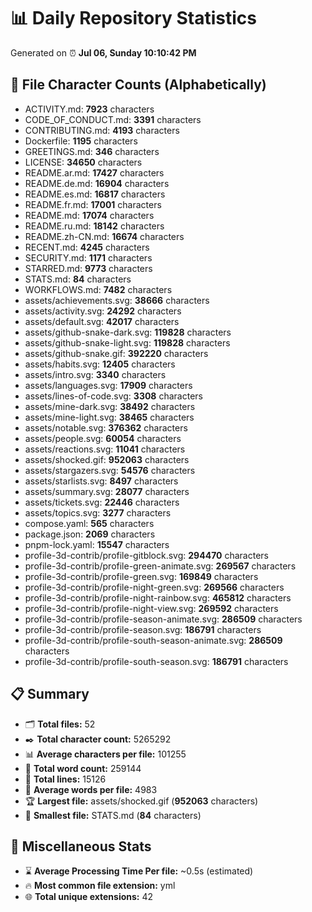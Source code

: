 # 📊 Daily Repository Statistics
Generated on ⏰ **Jul 06, Sunday 10:10:42 PM**

## 📂 File Character Counts (Alphabetically)
- ACTIVITY.md: **7923** characters
- CODE_OF_CONDUCT.md: **3391** characters
- CONTRIBUTING.md: **4193** characters
- Dockerfile: **1195** characters
- GREETINGS.md: **346** characters
- LICENSE: **34650** characters
- README.ar.md: **17427** characters
- README.de.md: **16904** characters
- README.es.md: **16817** characters
- README.fr.md: **17001** characters
- README.md: **17074** characters
- README.ru.md: **18142** characters
- README.zh-CN.md: **16674** characters
- RECENT.md: **4245** characters
- SECURITY.md: **1171** characters
- STARRED.md: **9773** characters
- STATS.md: **84** characters
- WORKFLOWS.md: **7482** characters
- assets/achievements.svg: **38666** characters
- assets/activity.svg: **24292** characters
- assets/default.svg: **42017** characters
- assets/github-snake-dark.svg: **119828** characters
- assets/github-snake-light.svg: **119828** characters
- assets/github-snake.gif: **392220** characters
- assets/habits.svg: **12405** characters
- assets/intro.svg: **3340** characters
- assets/languages.svg: **17909** characters
- assets/lines-of-code.svg: **3308** characters
- assets/mine-dark.svg: **38492** characters
- assets/mine-light.svg: **38465** characters
- assets/notable.svg: **376362** characters
- assets/people.svg: **60054** characters
- assets/reactions.svg: **11041** characters
- assets/shocked.gif: **952063** characters
- assets/stargazers.svg: **54576** characters
- assets/starlists.svg: **8497** characters
- assets/summary.svg: **28077** characters
- assets/tickets.svg: **22446** characters
- assets/topics.svg: **3277** characters
- compose.yaml: **565** characters
- package.json: **2069** characters
- pnpm-lock.yaml: **15547** characters
- profile-3d-contrib/profile-gitblock.svg: **294470** characters
- profile-3d-contrib/profile-green-animate.svg: **269567** characters
- profile-3d-contrib/profile-green.svg: **169849** characters
- profile-3d-contrib/profile-night-green.svg: **269566** characters
- profile-3d-contrib/profile-night-rainbow.svg: **465812** characters
- profile-3d-contrib/profile-night-view.svg: **269592** characters
- profile-3d-contrib/profile-season-animate.svg: **286509** characters
- profile-3d-contrib/profile-season.svg: **186791** characters
- profile-3d-contrib/profile-south-season-animate.svg: **286509** characters
- profile-3d-contrib/profile-south-season.svg: **186791** characters

## 📋 Summary
- 🗂️ **Total files:** 52
- ✒️ **Total character count:** 5265292
- 📊 **Average characters per file:** 101255
- 📝 **Total word count:** 259144
- 🧾 **Total lines:** 15126
- 📐 **Average words per file:** 4983
- 🏆 **Largest file:** assets/shocked.gif (**952063** characters)
- 🥉 **Smallest file:** STATS.md (**84** characters)

## 🌟 Miscellaneous Stats
- ⌛ **Average Processing Time Per file:** ~0.5s (estimated)
- 🔥 **Most common file extension:** yml
- 🌐 **Total unique extensions:** 42
